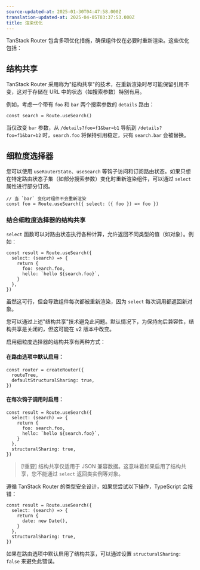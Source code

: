 ```yaml
---
source-updated-at: 2025-01-30T04:47:58.000Z
translation-updated-at: 2025-04-05T03:37:53.000Z
title: 渲染优化
---
```


TanStack Router 包含多项优化措施，确保组件仅在必要时重新渲染。这些优化包括：

## 结构共享

TanStack Router 采用称为"结构共享"的技术，在重新渲染时尽可能保留引用不变，这对于存储在 URL 中的状态（如搜索参数）特别有用。

例如，考虑一个带有 `foo` 和 `bar` 两个搜索参数的 `details` 路由：

```tsx
const search = Route.useSearch()
```

当仅改变 `bar` 参数，从 `/details?foo=f1&bar=b1` 导航到 `/details?foo=f1&bar=b2` 时，`search.foo` 将保持引用稳定，只有 `search.bar` 会被替换。

## 细粒度选择器

您可以使用 `useRouterState`、`useSearch` 等钩子访问和订阅路由状态。如果只想在特定路由状态子集（如部分搜索参数）变化时重新渲染组件，可以通过 `select` 属性进行部分订阅。

```tsx
// 当 `bar` 变化时组件不会重新渲染
const foo = Route.useSearch({ select: ({ foo }) => foo })
```

### 结合细粒度选择器的结构共享

`select` 函数可以对路由状态执行各种计算，允许返回不同类型的值（如对象）。例如：

```tsx
const result = Route.useSearch({
  select: (search) => {
    return {
      foo: search.foo,
      hello: `hello ${search.foo}`,
    }
  },
})
```

虽然这可行，但会导致组件每次都被重新渲染，因为 `select` 每次调用都返回新对象。

您可以通过上述"结构共享"技术避免此问题。默认情况下，为保持向后兼容性，结构共享是关闭的，但这可能在 v2 版本中改变。

启用细粒度选择器的结构共享有两种方式：

#### 在路由选项中默认启用：

```tsx
const router = createRouter({
  routeTree,
  defaultStructuralSharing: true,
})
```

#### 在每次钩子调用时启用：

```tsx
const result = Route.useSearch({
  select: (search) => {
    return {
      foo: search.foo,
      hello: `hello ${search.foo}`,
    }
  },
  structuralSharing: true,
})
```

> [!重要]
> 结构共享仅适用于 JSON 兼容数据。这意味着如果启用了结构共享，您不能通过 `select` 返回类实例等对象。

遵循 TanStack Router 的类型安全设计，如果您尝试以下操作，TypeScript 会报错：

```tsx
const result = Route.useSearch({
  select: (search) => {
    return {
      date: new Date(),
    }
  },
  structuralSharing: true,
})
```

如果在路由选项中默认启用了结构共享，可以通过设置 `structuralSharing: false` 来避免此错误。
